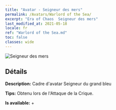 ```yaml
---
title: "Avatar - Seigneur des mers"
permalink: /Avatars/Warlord of the Sea/
excerpt: "Era of Chaos  Seigneur des mers"
last_modified_at: 2021-05-18
locale: fr
ref: "Warlord of the Sea.md"
toc: false
classes: wide
---
```

 ![Seigneur des mers](/images/a/avatarFrame_202.png)

## Détails

 **Description:** Cadre d'avatar Seigneur du grand bleu 

 **Tips:** Obtenu lors de l'Attaque de la Crique. 

 **Is available:**  + 

